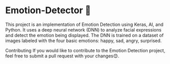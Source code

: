 # Emotion-Detector 🙂
This project is an implementation of Emotion Detection using Keras, AI, and Python. 
It uses a deep neural network (DNN) to analyze facial expressions and detect the emotion being displayed. 
The DNN is trained on a dataset of images labeled with the four basic emotions: happy, sad, angry, surprised.


Contributing
If you would like to contribute to the Emotion Detection project, feel free to submit a pull request with your changes😊.
